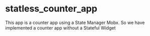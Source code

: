 # statless_counter_app

This app is a counter app using a State Manager Mobx. 
So we have implemented a counter app without a Stateful Widget
